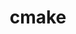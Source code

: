 ---
title: "cmake"
layout: cache
categories: [package, develop-2024-11-10]
meta: {"versions": ["3.25.3", "3.30.5"], "compilers": ["apple-clang@=15.0.0", "cce@=15.0.1", "gcc@=10.2.1", "gcc@=11.1.0", "gcc@=11.4.0", "gcc@=12.3.0", "gcc@=12.4.0", "gcc@=13.2.0", "gcc@=7.3.1", "gcc@=7.5.0", "gcc@=9.4.0", "oneapi@=2024.1.0", "oneapi@=2024.2.1"], "oss": ["amzn2", "centos7", "rhel8", "ubuntu18.04", "ubuntu20.04", "ubuntu22.04", "ubuntu24.04", "ventura"], "platforms": ["darwin", "linux"], "targets": ["aarch64", "neoverse_n1", "neoverse_v1", "neoverse_v2", "ppc64le", "x86_64_v3", "x86_64_v4", "zen4"], "stacks": ["aws-isc", "aws-isc-aarch64", "aws-pcluster-neoverse_v1", "aws-pcluster-x86_64_v4", "build_systems", "data-vis-sdk", "developer-tools-darwin", "developer-tools-manylinux2014", "e4s", "e4s-cray-rhel", "e4s-neoverse-v2", "e4s-neoverse_v1", "e4s-oneapi", "e4s-power", "e4s-rocm-external", "ml-darwin-aarch64-mps", "ml-linux-aarch64-cpu", "ml-linux-aarch64-cuda", "ml-linux-x86_64-cpu", "ml-linux-x86_64-cuda", "ml-linux-x86_64-rocm", "radiuss", "radiuss-aws", "radiuss-aws-aarch64", "root", "tutorial"], "num_specs": 41, "num_specs_by_stack": {"ml-darwin-aarch64-mps": 1, "root": 41, "developer-tools-darwin": 1, "aws-isc-aarch64": 2, "radiuss-aws-aarch64": 4, "aws-pcluster-neoverse_v1": 2, "aws-pcluster-x86_64_v4": 4, "aws-isc": 1, "radiuss-aws": 2, "developer-tools-manylinux2014": 1, "e4s-cray-rhel": 3, "radiuss": 2, "build_systems": 1, "e4s-power": 3, "data-vis-sdk": 2, "e4s-neoverse_v1": 3, "e4s-neoverse-v2": 3, "e4s-rocm-external": 2, "tutorial": 3, "e4s": 4, "e4s-oneapi": 3, "ml-linux-aarch64-cuda": 1, "ml-linux-aarch64-cpu": 1, "ml-linux-x86_64-cuda": 1, "ml-linux-x86_64-rocm": 1, "ml-linux-x86_64-cpu": 1}}
spec_details: [{"hash": "se5k7buuwbucimtokodutg5vny6ly5ig", "compiler": "apple-clang@=15.0.0", "versions": ["3.30.5"], "os": "ventura", "platform": "darwin", "target": "aarch64", "variants": ["build_system=generic", "build_type=Release", "~doc", "+ncurses", "+ownlibs", "patches=dbc3892", "~qtgui"], "stacks": ["ml-darwin-aarch64-mps", "root", "developer-tools-darwin"], "size": "-", "tarball": "https://binaries.spack.io/develop-2024-11-10/build_cache/darwin-ventura-aarch64/apple-clang-15.0.0/cmake-3.30.5/darwin-ventura-aarch64-apple-clang-15.0.0-cmake-3.30.5-se5k7buuwbucimtokodutg5vny6ly5ig.spack"}, {"hash": "mv3ppiabtsmuh7vb2kdlw2oaupejdbx7", "compiler": "gcc@=7.3.1", "versions": ["3.30.5"], "os": "amzn2", "platform": "linux", "target": "aarch64", "variants": ["build_system=generic", "build_type=Release", "~doc", "+ncurses", "+ownlibs", "patches=dbc3892", "~qtgui"], "stacks": ["root", "aws-isc-aarch64", "radiuss-aws-aarch64"], "size": "-", "tarball": "https://binaries.spack.io/develop-2024-11-10/build_cache/linux-amzn2-aarch64/gcc-7.3.1/cmake-3.30.5/linux-amzn2-aarch64-gcc-7.3.1-cmake-3.30.5-mv3ppiabtsmuh7vb2kdlw2oaupejdbx7.spack"}, {"hash": "qn4glisj4prtjubxgwkhmr7yubcyx4ay", "compiler": "gcc@=7.3.1", "versions": ["3.30.5"], "os": "amzn2", "platform": "linux", "target": "aarch64", "variants": ["build_system=generic", "build_type=Release", "~doc", "+ncurses", "+ownlibs", "patches=dbc3892", "~qtgui"], "stacks": ["root", "radiuss-aws-aarch64"], "size": "-", "tarball": "https://binaries.spack.io/develop-2024-11-10/build_cache/linux-amzn2-aarch64/gcc-7.3.1/cmake-3.30.5/linux-amzn2-aarch64-gcc-7.3.1-cmake-3.30.5-qn4glisj4prtjubxgwkhmr7yubcyx4ay.spack"}, {"hash": "q5jxnrgjiygav2fcfikornv3lbmzwkjc", "compiler": "gcc@=12.4.0", "versions": ["3.30.5"], "os": "amzn2", "platform": "linux", "target": "neoverse_n1", "variants": ["build_system=generic", "build_type=Release", "~doc", "+ncurses", "+ownlibs", "patches=dbc3892", "~qtgui"], "stacks": ["aws-pcluster-neoverse_v1", "root"], "size": "-", "tarball": "https://binaries.spack.io/develop-2024-11-10/build_cache/linux-amzn2-neoverse_n1/gcc-12.4.0/cmake-3.30.5/linux-amzn2-neoverse_n1-gcc-12.4.0-cmake-3.30.5-q5jxnrgjiygav2fcfikornv3lbmzwkjc.spack"}, {"hash": "bfkgbkyvta3umd7sge3hw3pqqhq5qmvn", "compiler": "gcc@=7.3.1", "versions": ["3.30.5"], "os": "amzn2", "platform": "linux", "target": "neoverse_n1", "variants": ["build_system=generic", "build_type=Release", "~doc", "+ncurses", "+ownlibs", "patches=dbc3892", "~qtgui"], "stacks": ["root", "aws-isc-aarch64", "radiuss-aws-aarch64"], "size": "-", "tarball": "https://binaries.spack.io/develop-2024-11-10/build_cache/linux-amzn2-neoverse_n1/gcc-7.3.1/cmake-3.30.5/linux-amzn2-neoverse_n1-gcc-7.3.1-cmake-3.30.5-bfkgbkyvta3umd7sge3hw3pqqhq5qmvn.spack"}, {"hash": "ogtdainp3rfcawqwx43b3vrfy7oqdv74", "compiler": "gcc@=7.3.1", "versions": ["3.30.5"], "os": "amzn2", "platform": "linux", "target": "neoverse_n1", "variants": ["build_system=generic", "build_type=Release", "~doc", "+ncurses", "+ownlibs", "patches=dbc3892", "~qtgui"], "stacks": ["root", "radiuss-aws-aarch64"], "size": "-", "tarball": "https://binaries.spack.io/develop-2024-11-10/build_cache/linux-amzn2-neoverse_n1/gcc-7.3.1/cmake-3.30.5/linux-amzn2-neoverse_n1-gcc-7.3.1-cmake-3.30.5-ogtdainp3rfcawqwx43b3vrfy7oqdv74.spack"}, {"hash": "ymhjpjz7uogstvxcdqm6uo67a42ibsxn", "compiler": "gcc@=12.4.0", "versions": ["3.30.5"], "os": "amzn2", "platform": "linux", "target": "neoverse_v1", "variants": ["build_system=generic", "build_type=Release", "~doc", "+ncurses", "+ownlibs", "patches=dbc3892", "~qtgui"], "stacks": ["aws-pcluster-neoverse_v1", "root"], "size": "-", "tarball": "https://binaries.spack.io/develop-2024-11-10/build_cache/linux-amzn2-neoverse_v1/gcc-12.4.0/cmake-3.30.5/linux-amzn2-neoverse_v1-gcc-12.4.0-cmake-3.30.5-ymhjpjz7uogstvxcdqm6uo67a42ibsxn.spack"}, {"hash": "z5tv6di33lsxadtanzfcproeei2vyl4r", "compiler": "gcc@=12.4.0", "versions": ["3.30.5"], "os": "amzn2", "platform": "linux", "target": "x86_64_v3", "variants": ["build_system=generic", "build_type=Release", "~doc", "+ncurses", "+ownlibs", "patches=dbc3892", "~qtgui"], "stacks": ["aws-pcluster-x86_64_v4", "root"], "size": "-", "tarball": "https://binaries.spack.io/develop-2024-11-10/build_cache/linux-amzn2-x86_64_v3/gcc-12.4.0/cmake-3.30.5/linux-amzn2-x86_64_v3-gcc-12.4.0-cmake-3.30.5-z5tv6di33lsxadtanzfcproeei2vyl4r.spack"}, {"hash": "bmswrwap7ulgum6pb7cyaigfmbeplaxp", "compiler": "gcc@=7.3.1", "versions": ["3.30.5"], "os": "amzn2", "platform": "linux", "target": "x86_64_v3", "variants": ["build_system=generic", "build_type=Release", "~doc", "+ncurses", "+ownlibs", "patches=dbc3892", "~qtgui"], "stacks": ["aws-isc", "root", "radiuss-aws"], "size": "-", "tarball": "https://binaries.spack.io/develop-2024-11-10/build_cache/linux-amzn2-x86_64_v3/gcc-7.3.1/cmake-3.30.5/linux-amzn2-x86_64_v3-gcc-7.3.1-cmake-3.30.5-bmswrwap7ulgum6pb7cyaigfmbeplaxp.spack"}, {"hash": "4hqltmacy55j65iesjt56vbu5tawirwo", "compiler": "gcc@=7.3.1", "versions": ["3.30.5"], "os": "amzn2", "platform": "linux", "target": "x86_64_v3", "variants": ["build_system=generic", "build_type=Release", "~doc", "+ncurses", "+ownlibs", "patches=dbc3892", "~qtgui"], "stacks": ["root", "radiuss-aws"], "size": "-", "tarball": "https://binaries.spack.io/develop-2024-11-10/build_cache/linux-amzn2-x86_64_v3/gcc-7.3.1/cmake-3.30.5/linux-amzn2-x86_64_v3-gcc-7.3.1-cmake-3.30.5-4hqltmacy55j65iesjt56vbu5tawirwo.spack"}, {"hash": "qim52timf3kvxzlgpvjbeyondbncyiau", "compiler": "oneapi@=2024.1.0", "versions": ["3.30.5"], "os": "amzn2", "platform": "linux", "target": "x86_64_v3", "variants": ["build_system=generic", "build_type=Release", "~doc", "+ncurses", "+ownlibs", "patches=dbc3892", "~qtgui"], "stacks": ["aws-pcluster-x86_64_v4", "root"], "size": "-", "tarball": "https://binaries.spack.io/develop-2024-11-10/build_cache/linux-amzn2-x86_64_v3/oneapi-2024.1.0/cmake-3.30.5/linux-amzn2-x86_64_v3-oneapi-2024.1.0-cmake-3.30.5-qim52timf3kvxzlgpvjbeyondbncyiau.spack"}, {"hash": "3v3lp6a2tuw5blvqxfaotb3idovcq67a", "compiler": "gcc@=12.4.0", "versions": ["3.30.5"], "os": "amzn2", "platform": "linux", "target": "x86_64_v4", "variants": ["build_system=generic", "build_type=Release", "~doc", "+ncurses", "+ownlibs", "patches=dbc3892", "~qtgui"], "stacks": ["aws-pcluster-x86_64_v4", "root"], "size": "-", "tarball": "https://binaries.spack.io/develop-2024-11-10/build_cache/linux-amzn2-x86_64_v4/gcc-12.4.0/cmake-3.30.5/linux-amzn2-x86_64_v4-gcc-12.4.0-cmake-3.30.5-3v3lp6a2tuw5blvqxfaotb3idovcq67a.spack"}, {"hash": "k7hfvbr6edgzkymjnoaj5yd52x5lm5rt", "compiler": "oneapi@=2024.1.0", "versions": ["3.30.5"], "os": "amzn2", "platform": "linux", "target": "x86_64_v4", "variants": ["build_system=generic", "build_type=Release", "~doc", "+ncurses", "+ownlibs", "patches=dbc3892", "~qtgui"], "stacks": ["aws-pcluster-x86_64_v4", "root"], "size": "-", "tarball": "https://binaries.spack.io/develop-2024-11-10/build_cache/linux-amzn2-x86_64_v4/oneapi-2024.1.0/cmake-3.30.5/linux-amzn2-x86_64_v4-oneapi-2024.1.0-cmake-3.30.5-k7hfvbr6edgzkymjnoaj5yd52x5lm5rt.spack"}, {"hash": "a5thpqswu32ce2uu2hwe44etpcqt3v6o", "compiler": "gcc@=10.2.1", "versions": ["3.30.5"], "os": "centos7", "platform": "linux", "target": "x86_64_v3", "variants": ["build_system=generic", "build_type=Release", "~doc", "+ncurses", "+ownlibs", "patches=dbc3892", "~qtgui"], "stacks": ["developer-tools-manylinux2014", "root"], "size": "-", "tarball": "https://binaries.spack.io/develop-2024-11-10/build_cache/linux-centos7-x86_64_v3/gcc-10.2.1/cmake-3.30.5/linux-centos7-x86_64_v3-gcc-10.2.1-cmake-3.30.5-a5thpqswu32ce2uu2hwe44etpcqt3v6o.spack"}, {"hash": "xlqw772igcqvblljqx4kx64qfghslh25", "compiler": "cce@=15.0.1", "versions": ["3.30.5"], "os": "rhel8", "platform": "linux", "target": "zen4", "variants": ["build_system=generic", "build_type=Release", "~doc", "+ncurses", "+ownlibs", "patches=dbc3892", "~qtgui"], "stacks": ["e4s-cray-rhel", "root"], "size": "-", "tarball": "https://binaries.spack.io/develop-2024-11-10/build_cache/linux-rhel8-zen4/cce-15.0.1/cmake-3.30.5/linux-rhel8-zen4-cce-15.0.1-cmake-3.30.5-xlqw772igcqvblljqx4kx64qfghslh25.spack"}, {"hash": "4pcwjkjirmwgd5gck6uwlo4ikxshxfx7", "compiler": "cce@=15.0.1", "versions": ["3.30.5"], "os": "rhel8", "platform": "linux", "target": "zen4", "variants": ["build_system=generic", "build_type=Release", "~doc", "+ncurses", "+ownlibs", "patches=dbc3892", "~qtgui"], "stacks": ["e4s-cray-rhel", "root"], "size": "-", "tarball": "https://binaries.spack.io/develop-2024-11-10/build_cache/linux-rhel8-zen4/cce-15.0.1/cmake-3.30.5/linux-rhel8-zen4-cce-15.0.1-cmake-3.30.5-4pcwjkjirmwgd5gck6uwlo4ikxshxfx7.spack"}, {"hash": "4dwvgi3pi2zouteoc4sfxwzfye76mtt2", "compiler": "cce@=15.0.1", "versions": ["3.25.3"], "os": "rhel8", "platform": "linux", "target": "zen4", "variants": ["build_system=generic", "build_type=Release", "~doc", "+ncurses", "+ownlibs", "patches=dbc3892", "~qtgui"], "stacks": ["e4s-cray-rhel", "root"], "size": "-", "tarball": "https://binaries.spack.io/develop-2024-11-10/build_cache/linux-rhel8-zen4/cce-15.0.1/cmake-3.25.3/linux-rhel8-zen4-cce-15.0.1-cmake-3.25.3-4dwvgi3pi2zouteoc4sfxwzfye76mtt2.spack"}, {"hash": "pn7zsn5ritkx2ee5amwir4yk32jxokf4", "compiler": "gcc@=7.5.0", "versions": ["3.30.5"], "os": "ubuntu18.04", "platform": "linux", "target": "x86_64_v3", "variants": ["build_system=generic", "build_type=Release", "~doc", "+ncurses", "+ownlibs", "patches=dbc3892", "~qtgui"], "stacks": ["radiuss", "root", "build_systems"], "size": "-", "tarball": "https://binaries.spack.io/develop-2024-11-10/build_cache/linux-ubuntu18.04-x86_64_v3/gcc-7.5.0/cmake-3.30.5/linux-ubuntu18.04-x86_64_v3-gcc-7.5.0-cmake-3.30.5-pn7zsn5ritkx2ee5amwir4yk32jxokf4.spack"}, {"hash": "nqw3ly3c7os2imqkxz5icvmnvd34xxc6", "compiler": "gcc@=7.5.0", "versions": ["3.30.5"], "os": "ubuntu18.04", "platform": "linux", "target": "x86_64_v3", "variants": ["build_system=generic", "build_type=Release", "~doc", "+ncurses", "+ownlibs", "patches=dbc3892", "~qtgui"], "stacks": ["radiuss", "root"], "size": "-", "tarball": "https://binaries.spack.io/develop-2024-11-10/build_cache/linux-ubuntu18.04-x86_64_v3/gcc-7.5.0/cmake-3.30.5/linux-ubuntu18.04-x86_64_v3-gcc-7.5.0-cmake-3.30.5-nqw3ly3c7os2imqkxz5icvmnvd34xxc6.spack"}, {"hash": "extmomfl2327tjcrpb55b6p2izydbsse", "compiler": "gcc@=9.4.0", "versions": ["3.30.5"], "os": "ubuntu20.04", "platform": "linux", "target": "ppc64le", "variants": ["build_system=generic", "build_type=Release", "~doc", "+ncurses", "+ownlibs", "patches=dbc3892", "~qtgui"], "stacks": ["e4s-power", "root"], "size": "-", "tarball": "https://binaries.spack.io/develop-2024-11-10/build_cache/linux-ubuntu20.04-ppc64le/gcc-9.4.0/cmake-3.30.5/linux-ubuntu20.04-ppc64le-gcc-9.4.0-cmake-3.30.5-extmomfl2327tjcrpb55b6p2izydbsse.spack"}, {"hash": "w2mxs5nkpyzio4czt4uumf5umsstvwm7", "compiler": "gcc@=9.4.0", "versions": ["3.30.5"], "os": "ubuntu20.04", "platform": "linux", "target": "ppc64le", "variants": ["build_system=generic", "build_type=Release", "~doc", "+ncurses", "+ownlibs", "patches=dbc3892", "~qtgui"], "stacks": ["e4s-power", "root"], "size": "-", "tarball": "https://binaries.spack.io/develop-2024-11-10/build_cache/linux-ubuntu20.04-ppc64le/gcc-9.4.0/cmake-3.30.5/linux-ubuntu20.04-ppc64le-gcc-9.4.0-cmake-3.30.5-w2mxs5nkpyzio4czt4uumf5umsstvwm7.spack"}, {"hash": "44vdpkpplj3lfk5lw3scvxy7skahhppk", "compiler": "gcc@=9.4.0", "versions": ["3.25.3"], "os": "ubuntu20.04", "platform": "linux", "target": "ppc64le", "variants": ["build_system=generic", "build_type=Release", "~doc", "+ncurses", "+ownlibs", "patches=dbc3892", "~qtgui"], "stacks": ["e4s-power", "root"], "size": "-", "tarball": "https://binaries.spack.io/develop-2024-11-10/build_cache/linux-ubuntu20.04-ppc64le/gcc-9.4.0/cmake-3.25.3/linux-ubuntu20.04-ppc64le-gcc-9.4.0-cmake-3.25.3-44vdpkpplj3lfk5lw3scvxy7skahhppk.spack"}, {"hash": "6eftnb5pfdgeomereufl2hattjg6zq3a", "compiler": "gcc@=11.1.0", "versions": ["3.30.5"], "os": "ubuntu20.04", "platform": "linux", "target": "x86_64_v3", "variants": ["build_system=generic", "build_type=Release", "~doc", "+ncurses", "~ownlibs", "patches=dbc3892", "~qtgui"], "stacks": ["data-vis-sdk", "root"], "size": "-", "tarball": "https://binaries.spack.io/develop-2024-11-10/build_cache/linux-ubuntu20.04-x86_64_v3/gcc-11.1.0/cmake-3.30.5/linux-ubuntu20.04-x86_64_v3-gcc-11.1.0-cmake-3.30.5-6eftnb5pfdgeomereufl2hattjg6zq3a.spack"}, {"hash": "nqpoglqhsbujk2pil7iawhtb6llkmdir", "compiler": "gcc@=11.1.0", "versions": ["3.30.5"], "os": "ubuntu20.04", "platform": "linux", "target": "x86_64_v3", "variants": ["build_system=generic", "build_type=Release", "~doc", "+ncurses", "~ownlibs", "patches=dbc3892", "~qtgui"], "stacks": ["data-vis-sdk", "root"], "size": "-", "tarball": "https://binaries.spack.io/develop-2024-11-10/build_cache/linux-ubuntu20.04-x86_64_v3/gcc-11.1.0/cmake-3.30.5/linux-ubuntu20.04-x86_64_v3-gcc-11.1.0-cmake-3.30.5-nqpoglqhsbujk2pil7iawhtb6llkmdir.spack"}, {"hash": "yfhflmasj46pj4wwqf6xgnlnw2x4qdzl", "compiler": "gcc@=11.4.0", "versions": ["3.30.5"], "os": "ubuntu22.04", "platform": "linux", "target": "neoverse_v1", "variants": ["build_system=generic", "build_type=Release", "~doc", "+ncurses", "+ownlibs", "patches=dbc3892", "~qtgui"], "stacks": ["root", "e4s-neoverse_v1"], "size": "-", "tarball": "https://binaries.spack.io/develop-2024-11-10/build_cache/linux-ubuntu22.04-neoverse_v1/gcc-11.4.0/cmake-3.30.5/linux-ubuntu22.04-neoverse_v1-gcc-11.4.0-cmake-3.30.5-yfhflmasj46pj4wwqf6xgnlnw2x4qdzl.spack"}, {"hash": "dy5kj447mar2jjwquzwcxbbvcczggrgu", "compiler": "gcc@=11.4.0", "versions": ["3.30.5"], "os": "ubuntu22.04", "platform": "linux", "target": "neoverse_v1", "variants": ["build_system=generic", "build_type=Release", "~doc", "+ncurses", "+ownlibs", "patches=dbc3892", "~qtgui"], "stacks": ["root", "e4s-neoverse_v1"], "size": "-", "tarball": "https://binaries.spack.io/develop-2024-11-10/build_cache/linux-ubuntu22.04-neoverse_v1/gcc-11.4.0/cmake-3.30.5/linux-ubuntu22.04-neoverse_v1-gcc-11.4.0-cmake-3.30.5-dy5kj447mar2jjwquzwcxbbvcczggrgu.spack"}, {"hash": "qsxlmod2r4xsb2npqmrf4hd3q4sbdjse", "compiler": "gcc@=11.4.0", "versions": ["3.25.3"], "os": "ubuntu22.04", "platform": "linux", "target": "neoverse_v1", "variants": ["build_system=generic", "build_type=Release", "~doc", "+ncurses", "+ownlibs", "patches=dbc3892", "~qtgui"], "stacks": ["root", "e4s-neoverse_v1"], "size": "-", "tarball": "https://binaries.spack.io/develop-2024-11-10/build_cache/linux-ubuntu22.04-neoverse_v1/gcc-11.4.0/cmake-3.25.3/linux-ubuntu22.04-neoverse_v1-gcc-11.4.0-cmake-3.25.3-qsxlmod2r4xsb2npqmrf4hd3q4sbdjse.spack"}, {"hash": "u3idl7afsyiev7wh7eyaqy2jmt3f4yib", "compiler": "gcc@=11.4.0", "versions": ["3.30.5"], "os": "ubuntu22.04", "platform": "linux", "target": "neoverse_v2", "variants": ["build_system=generic", "build_type=Release", "~doc", "+ncurses", "+ownlibs", "patches=dbc3892", "~qtgui"], "stacks": ["e4s-neoverse-v2", "root"], "size": "-", "tarball": "https://binaries.spack.io/develop-2024-11-10/build_cache/linux-ubuntu22.04-neoverse_v2/gcc-11.4.0/cmake-3.30.5/linux-ubuntu22.04-neoverse_v2-gcc-11.4.0-cmake-3.30.5-u3idl7afsyiev7wh7eyaqy2jmt3f4yib.spack"}, {"hash": "qv7zhajv447gaelddjrao2vqjiptmhid", "compiler": "gcc@=11.4.0", "versions": ["3.30.5"], "os": "ubuntu22.04", "platform": "linux", "target": "neoverse_v2", "variants": ["build_system=generic", "build_type=Release", "~doc", "+ncurses", "+ownlibs", "patches=dbc3892", "~qtgui"], "stacks": ["e4s-neoverse-v2", "root"], "size": "-", "tarball": "https://binaries.spack.io/develop-2024-11-10/build_cache/linux-ubuntu22.04-neoverse_v2/gcc-11.4.0/cmake-3.30.5/linux-ubuntu22.04-neoverse_v2-gcc-11.4.0-cmake-3.30.5-qv7zhajv447gaelddjrao2vqjiptmhid.spack"}, {"hash": "daxlzdjksczxtaayaodpzphubfhncrmv", "compiler": "gcc@=11.4.0", "versions": ["3.25.3"], "os": "ubuntu22.04", "platform": "linux", "target": "neoverse_v2", "variants": ["build_system=generic", "build_type=Release", "~doc", "+ncurses", "+ownlibs", "patches=dbc3892", "~qtgui"], "stacks": ["e4s-neoverse-v2", "root"], "size": "-", "tarball": "https://binaries.spack.io/develop-2024-11-10/build_cache/linux-ubuntu22.04-neoverse_v2/gcc-11.4.0/cmake-3.25.3/linux-ubuntu22.04-neoverse_v2-gcc-11.4.0-cmake-3.25.3-daxlzdjksczxtaayaodpzphubfhncrmv.spack"}, {"hash": "d2nwbxlz2qe2hqu7yy4v6vlgiz6qihwj", "compiler": "gcc@=11.4.0", "versions": ["3.30.5"], "os": "ubuntu22.04", "platform": "linux", "target": "x86_64_v3", "variants": ["build_system=generic", "build_type=Release", "~doc", "+ncurses", "+ownlibs", "patches=dbc3892", "~qtgui"], "stacks": ["root", "e4s-rocm-external", "tutorial", "e4s"], "size": "-", "tarball": "https://binaries.spack.io/develop-2024-11-10/build_cache/linux-ubuntu22.04-x86_64_v3/gcc-11.4.0/cmake-3.30.5/linux-ubuntu22.04-x86_64_v3-gcc-11.4.0-cmake-3.30.5-d2nwbxlz2qe2hqu7yy4v6vlgiz6qihwj.spack"}, {"hash": "ze4ap5zxgte4rnwnhgg22qqkdbgotwgt", "compiler": "gcc@=11.4.0", "versions": ["3.30.5"], "os": "ubuntu22.04", "platform": "linux", "target": "x86_64_v3", "variants": ["build_system=generic", "build_type=Release", "~doc", "+ncurses", "+ownlibs", "patches=dbc3892", "~qtgui"], "stacks": ["root", "e4s"], "size": "-", "tarball": "https://binaries.spack.io/develop-2024-11-10/build_cache/linux-ubuntu22.04-x86_64_v3/gcc-11.4.0/cmake-3.30.5/linux-ubuntu22.04-x86_64_v3-gcc-11.4.0-cmake-3.30.5-ze4ap5zxgte4rnwnhgg22qqkdbgotwgt.spack"}, {"hash": "ftwvdxrrzimhb526lvl2acpmdi5hpxyt", "compiler": "gcc@=11.4.0", "versions": ["3.25.3"], "os": "ubuntu22.04", "platform": "linux", "target": "x86_64_v3", "variants": ["build_system=generic", "build_type=Release", "~doc", "+ncurses", "+ownlibs", "patches=dbc3892", "~qtgui"], "stacks": ["root", "e4s-rocm-external", "e4s"], "size": "-", "tarball": "https://binaries.spack.io/develop-2024-11-10/build_cache/linux-ubuntu22.04-x86_64_v3/gcc-11.4.0/cmake-3.25.3/linux-ubuntu22.04-x86_64_v3-gcc-11.4.0-cmake-3.25.3-ftwvdxrrzimhb526lvl2acpmdi5hpxyt.spack"}, {"hash": "2u3lbkjnnhpqauykxdspr4nxt7bebnnj", "compiler": "gcc@=11.4.0", "versions": ["3.30.5"], "os": "ubuntu22.04", "platform": "linux", "target": "x86_64_v3", "variants": ["build_system=generic", "build_type=Release", "~doc", "+ncurses", "+ownlibs", "patches=dbc3892", "~qtgui"], "stacks": ["root", "e4s"], "size": "-", "tarball": "https://binaries.spack.io/develop-2024-11-10/build_cache/linux-ubuntu22.04-x86_64_v3/gcc-11.4.0/cmake-3.30.5/linux-ubuntu22.04-x86_64_v3-gcc-11.4.0-cmake-3.30.5-2u3lbkjnnhpqauykxdspr4nxt7bebnnj.spack"}, {"hash": "pkip2jud4opamavlwocssv2eeyetmc2m", "compiler": "gcc@=11.4.0", "versions": ["3.30.5"], "os": "ubuntu22.04", "platform": "linux", "target": "x86_64_v3", "variants": ["build_system=generic", "build_type=Release", "~doc", "+ncurses", "+ownlibs", "patches=dbc3892", "~qtgui"], "stacks": ["root", "tutorial"], "size": "-", "tarball": "https://binaries.spack.io/develop-2024-11-10/build_cache/linux-ubuntu22.04-x86_64_v3/gcc-11.4.0/cmake-3.30.5/linux-ubuntu22.04-x86_64_v3-gcc-11.4.0-cmake-3.30.5-pkip2jud4opamavlwocssv2eeyetmc2m.spack"}, {"hash": "dqktuslrmlkggepab5z6ccq4bfl7l77j", "compiler": "oneapi@=2024.2.1", "versions": ["3.30.5"], "os": "ubuntu22.04", "platform": "linux", "target": "x86_64_v3", "variants": ["build_system=generic", "build_type=Release", "~doc", "+ncurses", "+ownlibs", "patches=dbc3892", "~qtgui"], "stacks": ["root", "e4s-oneapi"], "size": "-", "tarball": "https://binaries.spack.io/develop-2024-11-10/build_cache/linux-ubuntu22.04-x86_64_v3/oneapi-2024.2.1/cmake-3.30.5/linux-ubuntu22.04-x86_64_v3-oneapi-2024.2.1-cmake-3.30.5-dqktuslrmlkggepab5z6ccq4bfl7l77j.spack"}, {"hash": "ezke7qw5w5c6n3n7zjkfxcjubjr7chje", "compiler": "oneapi@=2024.2.1", "versions": ["3.30.5"], "os": "ubuntu22.04", "platform": "linux", "target": "x86_64_v3", "variants": ["build_system=generic", "build_type=Release", "~doc", "+ncurses", "+ownlibs", "patches=dbc3892", "~qtgui"], "stacks": ["root", "e4s-oneapi"], "size": "-", "tarball": "https://binaries.spack.io/develop-2024-11-10/build_cache/linux-ubuntu22.04-x86_64_v3/oneapi-2024.2.1/cmake-3.30.5/linux-ubuntu22.04-x86_64_v3-oneapi-2024.2.1-cmake-3.30.5-ezke7qw5w5c6n3n7zjkfxcjubjr7chje.spack"}, {"hash": "yempnazpumsvpjmrny2j6nkstc7g67d3", "compiler": "gcc@=12.3.0", "versions": ["3.30.5"], "os": "ubuntu22.04", "platform": "linux", "target": "x86_64_v3", "variants": ["build_system=generic", "build_type=Release", "~doc", "+ncurses", "+ownlibs", "patches=dbc3892", "~qtgui"], "stacks": ["root", "tutorial"], "size": "-", "tarball": "https://binaries.spack.io/develop-2024-11-10/build_cache/linux-ubuntu22.04-x86_64_v3/gcc-12.3.0/cmake-3.30.5/linux-ubuntu22.04-x86_64_v3-gcc-12.3.0-cmake-3.30.5-yempnazpumsvpjmrny2j6nkstc7g67d3.spack"}, {"hash": "cbtodajk3vpmio7zt4k3n7k2soxwrrum", "compiler": "oneapi@=2024.2.1", "versions": ["3.25.3"], "os": "ubuntu22.04", "platform": "linux", "target": "x86_64_v3", "variants": ["build_system=generic", "build_type=Release", "~doc", "+ncurses", "+ownlibs", "patches=dbc3892", "~qtgui"], "stacks": ["root", "e4s-oneapi"], "size": "-", "tarball": "https://binaries.spack.io/develop-2024-11-10/build_cache/linux-ubuntu22.04-x86_64_v3/oneapi-2024.2.1/cmake-3.25.3/linux-ubuntu22.04-x86_64_v3-oneapi-2024.2.1-cmake-3.25.3-cbtodajk3vpmio7zt4k3n7k2soxwrrum.spack"}, {"hash": "dzbfkeerqomkokilhhnwuzflnz4zuhb3", "compiler": "gcc@=13.2.0", "versions": ["3.30.5"], "os": "ubuntu24.04", "platform": "linux", "target": "aarch64", "variants": ["build_system=generic", "build_type=Release", "~doc", "+ncurses", "+ownlibs", "patches=dbc3892", "~qtgui"], "stacks": ["ml-linux-aarch64-cuda", "root", "ml-linux-aarch64-cpu"], "size": "-", "tarball": "https://binaries.spack.io/develop-2024-11-10/build_cache/linux-ubuntu24.04-aarch64/gcc-13.2.0/cmake-3.30.5/linux-ubuntu24.04-aarch64-gcc-13.2.0-cmake-3.30.5-dzbfkeerqomkokilhhnwuzflnz4zuhb3.spack"}, {"hash": "qd7cvir257f3ghtxi22njlwp3qg47p3p", "compiler": "gcc@=13.2.0", "versions": ["3.30.5"], "os": "ubuntu24.04", "platform": "linux", "target": "x86_64_v3", "variants": ["build_system=generic", "build_type=Release", "~doc", "+ncurses", "+ownlibs", "patches=dbc3892", "~qtgui"], "stacks": ["ml-linux-x86_64-cuda", "root", "ml-linux-x86_64-rocm", "ml-linux-x86_64-cpu"], "size": "-", "tarball": "https://binaries.spack.io/develop-2024-11-10/build_cache/linux-ubuntu24.04-x86_64_v3/gcc-13.2.0/cmake-3.30.5/linux-ubuntu24.04-x86_64_v3-gcc-13.2.0-cmake-3.30.5-qd7cvir257f3ghtxi22njlwp3qg47p3p.spack"}]
---